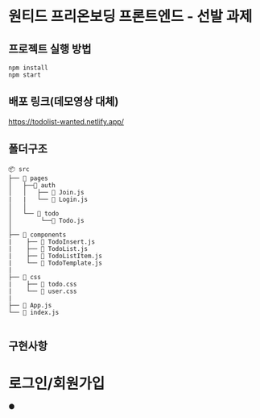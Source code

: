 # 원티드 프리온보딩 프론트엔드 - 선발 과제

## 프로젝트 실행 방법
```
npm install
npm start
```

## 배포 링크(데모영상 대체)
https://todolist-wanted.netlify.app/

## 폴더구조
```
📦 src
├── 📂 pages
│   ├──📂 auth 
│   │   ├── 📜 Join.js
|   |   └── 📜 Login.js   
│   │
│   └── 📂 todo
│        └──📜 Todo.js
│
├── 📂 components
|    ├── 📜 TodoInsert.js
|    ├── 📜 TodoList.js
|    ├── 📜 TodoListItem.js
|    └── 📜 TodoTemplate.js
|
├── 📂 css
|    ├── 📜 todo.css
|    └── 📜 user.css
|
├── 📜 App.js
└── 📜 index.js
     
```

## 구현사항

# 로그인/회원가입
● 






